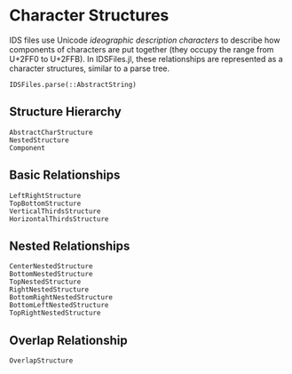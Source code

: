 # Character Structures
IDS files use Unicode *ideographic description characters* to describe how components of characters are put together (they occupy the range from U+2FF0 to U+2FFB). In IDSFiles.jl, these relationships are represented as a character structures, similar to a parse tree.

```@docs
IDSFiles.parse(::AbstractString)
```

## Structure Hierarchy
```@docs
AbstractCharStructure
NestedStructure
Component
```

## Basic Relationships
```@docs
LeftRightStructure
TopBottomStructure
VerticalThirdsStructure
HorizontalThirdsStructure
```

## Nested Relationships
```@docs
CenterNestedStructure
BottomNestedStructure
TopNestedStructure
RightNestedStructure
BottomRightNestedStructure
BottomLeftNestedStructure
TopRightNestedStructure
```

## Overlap Relationship
```@docs
OverlapStructure
```